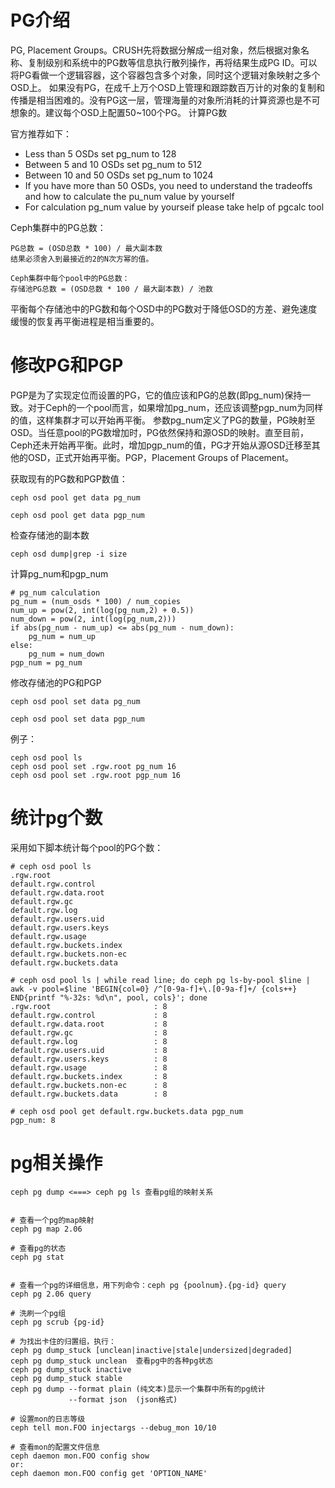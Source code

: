 # PG介绍

PG, Placement Groups。CRUSH先将数据分解成一组对象，然后根据对象名称、复制级别和系统中的PG数等信息执行散列操作，再将结果生成PG ID。可以将PG看做一个逻辑容器，这个容器包含多个对象，同时这个逻辑对象映射之多个OSD上。
如果没有PG，在成千上万个OSD上管理和跟踪数百万计的对象的复制和传播是相当困难的。没有PG这一层，管理海量的对象所消耗的计算资源也是不可想象的。建议每个OSD上配置50~100个PG。
计算PG数

官方推荐如下：
- Less than 5 OSDs set pg_num to 128
- Between 5 and 10 OSDs set pg_num to 512
- Between 10 and 50 OSDs set pg_num to 1024
- If you have more than 50 OSDs, you need to understand the tradeoffs and how to calculate the pu_num value by yourself
- For calculation pg_num value by yourseif please take help of pgcalc tool

Ceph集群中的PG总数：
```
PG总数 = (OSD总数 * 100) / 最大副本数
结果必须舍入到最接近的2的N次方幂的值。

Ceph集群中每个pool中的PG总数：
存储池PG总数 = (OSD总数 * 100 / 最大副本数) / 池数
```
平衡每个存储池中的PG数和每个OSD中的PG数对于降低OSD的方差、避免速度缓慢的恢复再平衡进程是相当重要的。

# 修改PG和PGP

PGP是为了实现定位而设置的PG，它的值应该和PG的总数(即pg_num)保持一致。对于Ceph的一个pool而言，如果增加pg_num，还应该调整pgp_num为同样的值，这样集群才可以开始再平衡。
参数pg_num定义了PG的数量，PG映射至OSD。当任意pool的PG数增加时，PG依然保持和源OSD的映射。直至目前，Ceph还未开始再平衡。此时，增加pgp_num的值，PG才开始从源OSD迁移至其他的OSD，正式开始再平衡。PGP，Placement Groups of Placement。

获取现有的PG数和PGP数值：
```
ceph osd pool get data pg_num

ceph osd pool get data pgp_num
```

检查存储池的副本数
```
ceph osd dump|grep -i size
```

计算pg_num和pgp_num
```
# pg_num calculation
pg_num = (num_osds * 100) / num_copies
num_up = pow(2, int(log(pg_num,2) + 0.5))
num_down = pow(2, int(log(pg_num,2)))
if abs(pg_num - num_up) <= abs(pg_num - num_down):
    pg_num = num_up
else:
    pg_num = num_down
pgp_num = pg_num
```

修改存储池的PG和PGP
```
ceph osd pool set data pg_num 

ceph osd pool set data pgp_num
```
例子：
```
ceph osd pool ls
ceph osd pool set .rgw.root pg_num 16
ceph osd pool set .rgw.root pgp_num 16
```

# 统计pg个数

采用如下脚本统计每个pool的PG个数：
```
# ceph osd pool ls
.rgw.root
default.rgw.control
default.rgw.data.root
default.rgw.gc
default.rgw.log
default.rgw.users.uid
default.rgw.users.keys
default.rgw.usage
default.rgw.buckets.index
default.rgw.buckets.non-ec
default.rgw.buckets.data

# ceph osd pool ls | while read line; do ceph pg ls-by-pool $line | awk -v pool=$line 'BEGIN{col=0} /^[0-9a-f]+\.[0-9a-f]+/ {cols++} END{printf "%-32s: %d\n", pool, cols}'; done
.rgw.root                       : 8
default.rgw.control             : 8
default.rgw.data.root           : 8
default.rgw.gc                  : 8
default.rgw.log                 : 8
default.rgw.users.uid           : 8
default.rgw.users.keys          : 8
default.rgw.usage               : 8
default.rgw.buckets.index       : 8
default.rgw.buckets.non-ec      : 8
default.rgw.buckets.data        : 8

# ceph osd pool get default.rgw.buckets.data pgp_num
pgp_num: 8
```


# pg相关操作
```
ceph pg dump <===> ceph pg ls 查看pg组的映射关系


# 查看一个pg的map映射
ceph pg map 2.06

# 查看pg的状态
ceph pg stat


# 查看一个pg的详细信息，用下列命令：ceph pg {poolnum}.{pg-id} query
ceph pg 2.06 query 

# 洗刷一个pg组
ceph pg scrub {pg-id}

# 为找出卡住的归置组，执行：
ceph pg dump_stuck [unclean|inactive|stale|undersized|degraded]
ceph pg dump_stuck unclean  查看pg中的各种pg状态
ceph pg dump_stuck inactive
ceph pg dump_stuck stable 
ceph pg dump --format plain (纯文本)显示一个集群中所有的pg统计
             --format json  (json格式)

# 设置mon的日志等级
ceph tell mon.FOO injectargs --debug_mon 10/10

# 查看mon的配置文件信息
ceph daemon mon.FOO config show
or:
ceph daemon mon.FOO config get 'OPTION_NAME'
```
